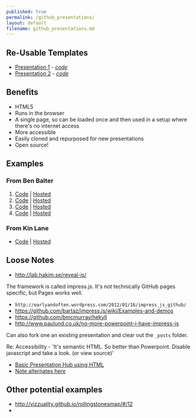 ```yaml
---
published: true
permalink: /github_presentations/
layout: default
filename: github_presentations.md
---
```


  
## Re-Usable Templates
* [Presentation 1](http://usg-website-templates.github.io/presentation/) - *[code](https://github.com/USG-Website-Templates/presentation)*
* [Presentation 2](http://usg-website-templates.github.io/presentation2/) - *[code](https://github.com/USG-Website-Templates/presentation2)*


## Benefits
* HTML5
* Runs in the browser
* A single page, so can be loaded once and then used in a setup where there's no internet access
* More accessible 
* Easily cloned and repurposed for new presentations 
* Open source!  



## Examples

### From Ben Balter
1. [Code](https://github.com/benbalter/open-sourcing-government) | [Hosted](http://ben.balter.com/open-sourcing-government)
2. [Code](https://github.com/benbalter/make-government-better-together) | [Hosted](http://ben.balter.com/make-government-better-together/)
3. [Code](https://github.com/benbalter/collaborative-policymaking) | [Hosted](http://ben.balter.com/collaborative-policymaking)
4. [Code](https://github.com/benbalter/make-maps-better-together) | [Hosted](http://ben.balter.com/make-maps-better-together/)

### From Kin Lane
* [Code](https://github.com/kinlane/talks/tree/gh-pages) | [Hosted](http://kinlane.github.io/talks/)  



## Loose Notes

* http://lab.hakim.se/reveal-js/

The framework is called impress.js. It's not technically GitHub pages specific, but Pages works well.

* `http://earlyandoften.wordpress.com/2012/01/16/impress_js_github/`
* https://github.com/bartaz/impress.js/wiki/Examples-and-demos
* https://github.com/bmcmurray/hekyll
* http://www.paulund.co.uk/no-more-powerpoint-i-have-impress-js

Can also  fork one an existing presentation and clear out the `_posts` folder.


Re: Accessibility - 'It's semantic HTML. So better than Powerpoint. Disable javascript and take a look. (or view source)'


* [Basic Presentation Hub using HTML](https://github.com/gbinal/Presentations)
* [Note alternates here](https://github.com/USG-Website-Templates)


## Other potential examples 
* http://vizzuality.github.io/rollingstonesmap/#/12
* 
